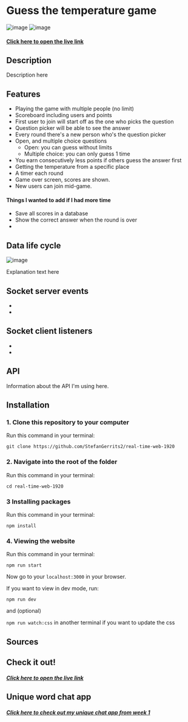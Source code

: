 # Guess the temperature game
![image](https://user-images.githubusercontent.com/45566396/80802040-6dbe9b80-8bae-11ea-9c21-54f44d81342c.png)
![image](https://user-images.githubusercontent.com/45566396/80802099-a0689400-8bae-11ea-99f0-cc0bf14bbdd6.png)

#### [Click here to open the live link](https://frozen-refuge-52748.herokuapp.com/)

## Description
Description here

## Features
* Playing the game with multiple people (no limit)
* Scoreboard including users and points
* First user to join will start off as the one who picks the question
* Question picker will be able to see the answer
* Every round there's a new person who's the question picker
* Open, and multiple choice questions
  * Open: you can guess without limits
  * Multiple choice: you can only guess 1 time
* You earn consecutively less points if others guess the answer first
* Getting the temperature from a specific place
* A timer each round
* Game over screen, scores are shown.
* New users can join mid-game.

#### Things I wanted to add if I had more time
* Save all scores in a database
* Show the correct answer when the round is over
* 

## Data life cycle
![image](https://user-images.githubusercontent.com/45566396/80801862-f426ad80-8bad-11ea-8ae6-314085dbc58a.png)

Explanation text here

## Socket server events
*
*

## Socket client listeners
*
*

## API
Information about the API I'm using here.

## Installation

### 1. Clone this repository to your computer
Run this command in your terminal:

`git clone https://github.com/StefanGerrits2/real-time-web-1920`
### 2. Navigate into the root of the folder
Run this command in your terminal:

`cd real-time-web-1920`

### 3 Installing packages
Run this command in your terminal:

`npm install`

### 4. Viewing the website
Run this command in your terminal:

`npm run start`

Now go to your `localhost:3000` in your browser.

If you want to view in dev mode, run:

`npm run dev`

and (optional)

`npm run watch:css` in another terminal if you want to update the css

## Sources

## Check it out!
##### [Click here to open the live link](https://frozen-refuge-52748.herokuapp.com/)


## Unique word chat app

##### [Click here to check out my unique chat app from week 1](https://github.com/StefanGerrits2/real-time-web-1920/wiki/Unique-word-chat-app)